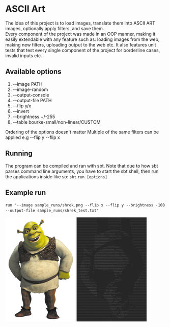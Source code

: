 # ASCII Art

The idea of this project is to load images, translate them into ASCII ART images, optionally apply filters, and save them.  
Every component of the project was made in an OOP manner, making it easily extendable with any feature such as: loading images from the web, making new filters, uploading output to the web etc.
It also features unit tests that test every single component of the project for borderline cases, invalid inputs etc.
## Available options

1. --image PATH
2. --image-random
3. --output-console
4. --output-file PATH
5. --flip y/x
6. --invert
7. --brightness +/-255
8. --table bourke-small/non-linear/CUSTOM

Ordering of the options doesn't matter
Multiple of the same filters can be applied e.g --flip y --flip x


## Running
The program can be compiled and ran with sbt. Note that due to how sbt parses command line arguments, you have to start the sbt shell, then run the applications inside like so:
`sbt`
`run [options]`

## Example run
`run "--image sample_runs/shrek.png --flip x --flip y --brightness -100 --output-file sample_runs/shrek_test.txt"`  

<img width="220" height="326" alt="original" src="sample_runs/shrek.png"/>
<img width="220" height="326" alt="ascii" src="sample_runs/shrektxt.png"/>
